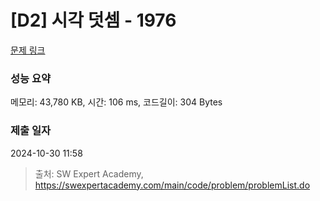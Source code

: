 # [D2] 시각 덧셈 - 1976 

[문제 링크](https://swexpertacademy.com/main/code/problem/problemDetail.do?contestProbId=AV5PttaaAZIDFAUq) 

### 성능 요약

메모리: 43,780 KB, 시간: 106 ms, 코드길이: 304 Bytes

### 제출 일자

2024-10-30 11:58



> 출처: SW Expert Academy, https://swexpertacademy.com/main/code/problem/problemList.do